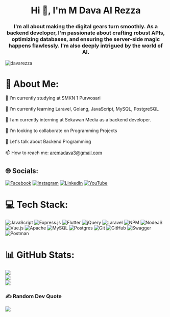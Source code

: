 <h1 align="center">Hi 👋, I'm M Dava Al Rezza</h1>
<h3 align="center">I'm all about making the digital gears turn smoothly. As a backend developer, I'm passionate about crafting robust APIs, optimizing databases, and ensuring the server-side magic happens flawlessly. I'm also deeply intrigued by the world of AI.</h3>

<p align="left"> <img src="https://komarev.com/ghpvc/?username=davarezza&label=Profile%20views&color=0e75b6&style=flat" alt="davarezza" /> </p>

# 💫 About Me:
🔭 I’m currently studying at SMKN 1 Purwosari<br><br>🌱 I’m currently learning Laravel, Golang, JavaScript, MySQL, PostgreSQL<br><br>🚀 I am currently interning at Sekawan Media as a backend developer.<br><br>👯 I’m looking to collaborate on Programming Projects<br><br>💬 Let's talk about Backend Programming<br><br>📫 How to reach me: aremadava3@gmail.com<br>


## 🌐 Socials:
[![Facebook](https://img.shields.io/badge/Facebook-%231877F2.svg?logo=Facebook&logoColor=white)](https://facebook.com/DavaSpid) [![Instagram](https://img.shields.io/badge/Instagram-%23E4405F.svg?logo=Instagram&logoColor=white)](https://instagram.com/dvralz_) [![LinkedIn](https://img.shields.io/badge/LinkedIn-%230077B5.svg?logo=linkedin&logoColor=white)](https://www.linkedin.com/in/m-dava-al-rezza/) [![YouTube](https://img.shields.io/badge/YouTube-%23FF0000.svg?logo=YouTube&logoColor=white)](https://www.youtube.com/channel/UCxWGAEwtg8-vYkCm8HGTJuQ) 

# 💻 Tech Stack:
![JavaScript](https://img.shields.io/badge/javascript-%23323330.svg?style=for-the-badge&logo=javascript&logoColor=%23F7DF1E) ![Express.js](https://img.shields.io/badge/express.js-%23404d59.svg?style=for-the-badge&logo=express&logoColor=%2361DAFB) ![Flutter](https://img.shields.io/badge/Flutter-%2302569B.svg?style=for-the-badge&logo=Flutter&logoColor=white) ![jQuery](https://img.shields.io/badge/jquery-%230769AD.svg?style=for-the-badge&logo=jquery&logoColor=white) ![Laravel](https://img.shields.io/badge/laravel-%23FF2D20.svg?style=for-the-badge&logo=laravel&logoColor=white) ![NPM](https://img.shields.io/badge/NPM-%23CB3837.svg?style=for-the-badge&logo=npm&logoColor=white) ![NodeJS](https://img.shields.io/badge/node.js-6DA55F?style=for-the-badge&logo=node.js&logoColor=white) ![Vue.js](https://img.shields.io/badge/vue.js-%2335495e.svg?style=for-the-badge&logo=vuedotjs&logoColor=%234FC08D) ![Apache](https://img.shields.io/badge/apache-%23D42029.svg?style=for-the-badge&logo=apache&logoColor=white) ![MySQL](https://img.shields.io/badge/mysql-4479A1.svg?style=for-the-badge&logo=mysql&logoColor=white) ![Postgres](https://img.shields.io/badge/postgres-%23316192.svg?style=for-the-badge&logo=postgresql&logoColor=white) ![Git](https://img.shields.io/badge/git-%23F05033.svg?style=for-the-badge&logo=git&logoColor=white) ![GitHub](https://img.shields.io/badge/github-%23121011.svg?style=for-the-badge&logo=github&logoColor=white) ![Swagger](https://img.shields.io/badge/-Swagger-%23Clojure?style=for-the-badge&logo=swagger&logoColor=white) ![Postman](https://img.shields.io/badge/Postman-FF6C37?style=for-the-badge&logo=postman&logoColor=white)
# 📊 GitHub Stats:
![](https://github-readme-stats.vercel.app/api?username=davarezza&theme=shadow_blue&hide_border=false&include_all_commits=false&count_private=false)<br/>
![](https://github-readme-streak-stats.herokuapp.com/?user=davarezza&theme=shadow_blue&hide_border=false)<br/>
![](https://github-readme-stats.vercel.app/api/top-langs/?username=davarezza&theme=shadow_blue&hide_border=false&include_all_commits=false&count_private=false&layout=compact)

### ✍️ Random Dev Quote
![](https://quotes-github-readme.vercel.app/api?type=horizontal&theme=tokyonight)

